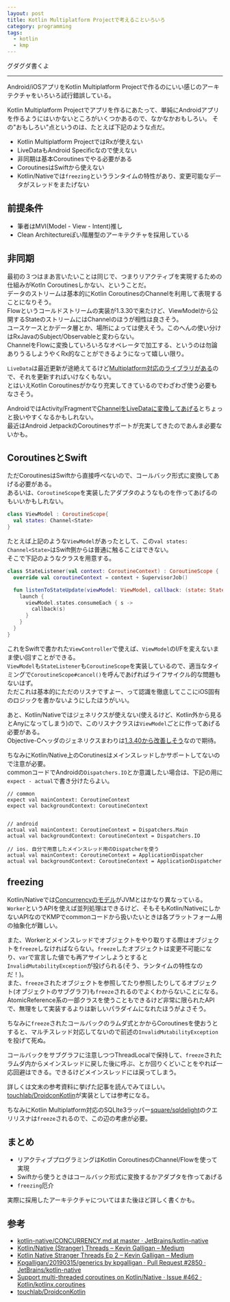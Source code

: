 ```yaml
---
layout: post
title: Kotlin Multiplatform Projectで考えることいろいろ
category: programming
tags:
  - kotlin
  - kmp
---
```


グダグダ書くよ

---

Android/iOSアプリをKotlin Multiplatform Projectで作るのにいい感じのアーキテクチャをいろいろ試行錯誤している。

Kotlin Multiplatform Projectでアプリを作るにあたって、単純にAndroidアプリを作るようにはいかないところがいくつかあるので、なかなかおもしろい。
その"おもしろい"点というのは、たとえば下記のような点だ。

- Kotlin Multiplatform ProjectではRxが使えない
- LiveDataもAndroid Specificなので使えない
- 非同期は基本Coroutinesでやる必要がある
- CoroutinesはSwiftから使えない
- Kotlin/Nativeでは`freezing`というランタイムの特性があり、変更可能なデータがスレッドをまたげない

## 前提条件

- 筆者はMVI(Model - View - Intent)推し
- Clean Architectureぽい階層型のアーキテクチャを採用している

## 非同期

最初の３つはまあ言いたいことは同じで、つまりリアクティブを実現するための仕組みがKotln Coroutinesしかない、ということだ。  
データのストリームは基本的にKotlin CoroutinesのChannelを利用して表現することになりそう。  
Flowというコールドストリームの実装が1.3.30で来たけど、ViewModelから公開するStateのストリームにはChannelのほうが相性は良さそう。  
ユースケースとかデータ層とか、場所によっては使えそう。このへんの使い分けはRxJavaのSubject/Observableと変わらない。  
ChannelをFlowに変換していろいろなオペレータで加工する、というのは勿論ありうるしようやくRx的なことができるようになって嬉しい限り。

`LiveData`は最近更新が途絶えてるけど[Multiplatform対応のライブラリがある](https://github.com/florent37/Multiplatform-LiveData)ので、それを更新すればいけなくもない。  
とはいえKotlin Coroutinesがかなり充実してきているのでわざわざ使う必要もなさそう。

AndroidではActivity/Fragmentで[ChannelをLiveDataに変換してあげる](https://www.yslibrary.net/2019/04/04/kotlin-channel-and-android-lifecycle/)とちょっと扱いやすくなるかもしれない。  
最近はAndroid JetpackのCoroutinesサポートが充実してきたのであんま必要ないかも。

## CoroutinesとSwift

ただCoroutinesはSwiftから直接呼べないので、コールバック形式に変換してあげる必要がある。  
あるいは、`CoroutineScope`を実装したアダプタのようなものを作ってあげるのもいいかもしれない。

```kotlin
class ViewModel : CoroutineScope{
  val states: Channel<State>
}
```

たとえば上記のような`ViewModel`があったとして、この`val states: Channel<State>`はSwift側からは普通に触ることはできない。  
そこで下記のようなクラスを用意する。

```kotlin
class StateListener(val context: CoroutineContext) : CoroutineScope {
  override val coroutineContext = context + SupervisorJob()

  fun listenToStateUpdate(viewModel: ViewModel, callback: (state: State) -> Unit) {
    launch {
      viewModel.states.consumeEach { s -> 
        callback(s)
      }
    }
  }
}
```

これをSwiftで書かれた`ViewController`で使えば、`ViewModel`のI/Fを変えないまま使い回すことができる。  
`ViewModel`も`StateListener`も`CoroutineScope`を実装しているので、適当なタイミングで`CoroutineScope#cancel()`を呼んであげればライフサイクル的な問題もないはず。  
ただこれは基本的にただのリスナですよー、って認識を徹底してここにiOS固有のロジックを書かないようにしたほうがいい。

あと、Kotlin/Nativeではジェネリクスが使えない(使えるけど、Kotlin外から見るとAnyになってしまう)ので、このリスナクラスは`ViewModel`ごとに作ってあげる必要がある。  
Objective-Cヘッダのジェネリクスまわりは[1.3.40から改善しそう](https://github.com/JetBrains/kotlin-native/pull/2850)なので期待。

ちなみにKotlin/Native上のCorutinesはメインスレッドしかサポートしてないので注意が必要。  
commonコードでAndroidの`Dispatchers.IO`とか意識したい場合は、下記の用に`expect - actual`で書き分けたらよい。

```
// common
expect val mainContext: CoroutineContext
expect val backgroundContext: CoroutineContext


// android
actual val mainContext: CoroutineContext = Dispatchers.Main
actual val backgroundContext: CoroutineContext = Dispatchers.IO

// ios. 自分で用意したメインスレッド用のDispatcherを使う
actual val mainContext: CoroutineContext = ApplicationDispatcher
actual val backgroundContext: CoroutineContext = ApplicationDispatcher
```

## freezing

Kotlin/Nativeでは[Concurrencyのモデル](https://github.com/JetBrains/kotlin-native/blob/master/CONCURRENCY.md)がJVMとはかなり異なっている。  
`Worker`というAPIを使えば並列処理はできるけど、そもそもKotlin/NativeにしかないAPIなのでKMPでcommonコードから扱いたいときは各プラットフォーム用の抽象化が難しい。

また、Workerとメインスレッドでオブジェクトをやり取りする際はオブジェクトを`freeze`しなければならない。`freeze`したオブジェクトは変更不可能になり、`var`で宣言した値でも再アサインしようとすると`InvalidMutabilityException`が投げられる(そう、ランタイムの特性なのだ！)。  
また、`freeze`されたオブジェクトを参照してたり参照したりしてるオブジェクト(オブジェクトのサブグラフ)も`freeze`されるのでよくわからないことになる。  
AtomicReference系の一部クラスを使うこともできるけど非常に限られたAPIで、無理をして実装するよりは新しいパラダイムになれたほうがよさそう。

ちなみに`freeze`されたコールバックのラムダ式とかからCoroutinesを使おうとすると、マルチスレッド対応してないので前述の`InvalidMutabilityException`を投げて死ぬ。  

コールバックをサブグラフに注意しつつThreadLocalで保持して、`freeze`されたラムダ内からメインスレッドに戻した後に呼ぶ、とか回りくどいことをやれば一応回避はできる。できるけどメインスレッドには戻ってしまう。

詳しくは文末の参考資料に挙げた記事を読んでみてほしい。  
[touchlab/DroidconKotlin](https://github.com/touchlab/DroidconKotlin/)が実装としては参考になる。

ちなみにKotlin Multiplatform対応のSQLIte3ラッパー[square/sqldelight](https://github.com/square/sqldelight)のクエリリスナは`freeze`されるので、この辺の考慮が必要。

## まとめ

- リアクティブプログラミングはKotlin CoroutinesのChannel/Flowを使って実現
- Swiftから使うときはコールバック形式に変換するかアダプタを作ってあげる
- `freezing`厄介

実際に採用したアーキテクチャについてはまた後ほど詳しく書くかも。


## 参考

- [kotlin-native/CONCURRENCY.md at master · JetBrains/kotlin-native](https://github.com/JetBrains/kotlin-native/blob/master/CONCURRENCY.md)
- [Kotlin/Native (Stranger) Threads – Kevin Galligan – Medium](https://medium.com/@kpgalligan/kotlin-native-stranger-threads-c0cf0e0fb847)
- [Kotlin Native Stranger Threads Ep 2 – Kevin Galligan – Medium](https://medium.com/@kpgalligan/kotlin-native-stranger-threads-ep-2-208523d63c8f)
- [Kpgalligan/20190315/generics by kpgalligan · Pull Request #2850 · JetBrains/kotlin-native](https://github.com/JetBrains/kotlin-native/pull/2850)
- [Support multi-threaded coroutines on Kotlin/Native · Issue #462 · Kotlin/kotlinx.coroutines](https://github.com/Kotlin/kotlinx.coroutines/issues/462)
- [touchlab/DroidconKotlin](https://github.com/touchlab/DroidconKotlin/)
